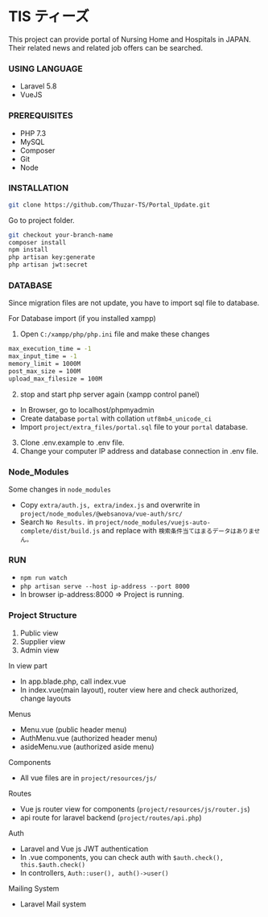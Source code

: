# TIS ティーズ

This project can provide portal of Nursing Home and Hospitals in JAPAN. Their related news and related job offers can be searched.

### USING LANGUAGE

- Laravel 5.8
- VueJS

### PREREQUISITES

- PHP 7.3
- MySQL
- Composer
- Git
- Node

### INSTALLATION
```bash
git clone https://github.com/Thuzar-TS/Portal_Update.git
```
Go to project folder.
```bash
git checkout your-branch-name
composer install
npm install
php artisan key:generate
php artisan jwt:secret
```

### DATABASE
Since migration files are not update, you have to import sql file to database.

For Database import (if you installed xampp)
1. Open ```C:/xampp/php/php.ini``` file and make these changes
```bash
max_execution_time = -1
max_input_time = -1
memory_limit = 1000M
post_max_size = 100M
upload_max_filesize = 100M
```
2. stop and start php server again (xampp control panel)

- In Browser, go to localhost/phpmyadmin
- Create database ```portal``` with collation ```utf8mb4_unicode_ci```
- Import ```project/extra_files/portal.sql``` file to your ```portal``` database.

3. Clone .env.example to .env file.
4. Change your computer IP address and database connection in .env file.

### Node_Modules
Some changes in ```node_modules```
- Copy ```extra/auth.js, extra/index.js``` and overwrite in ```project/node_modules/@websanova/vue-auth/src/```
- Search ```No Results.``` in ```project/node_modules/vuejs-auto-complete/dist/build.js``` and replace with ```検索条件当てはまるデータはありません。```

### RUN
- ```npm run watch```
- ```php artisan serve --host ip-address --port 8000```
- In browser ip-address:8000 => Project is running.

### Project Structure
1. Public view
2. Supplier view
3. Admin view

In view part
- In app.blade.php, call index.vue
- In index.vue(main layout), router view here and check authorized, change layouts

Menus
- Menu.vue (public header menu)
- AuthMenu.vue (authorized header menu)
- asideMenu.vue (authorized aside menu)

Components
- All vue files are in ```project/resources/js/```

Routes
- Vue js router view for components (```project/resources/js/router.js```)
- api route for laravel backend (```project/routes/api.php```)

Auth
- Laravel and Vue js JWT authentication
- In .vue components, you can check auth with ```$auth.check(), this.$auth.check()```
- In controllers, ```Auth::user(), auth()->user()```

Mailing System
- Laravel Mail system